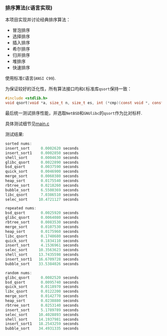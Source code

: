 ### 排序算法(`C`语言实现)

本项目实现并讨论经典排序算法：

- 冒泡排序
- 选择排序
- 插入排序
- 希尔排序
- 归并排序
- 堆排序
- 快速排序

使用标准`C`语言(`ANSI C99`).

为保证较好的泛化性，所有算法接口均和`C`标准库`qsort`保持一致：
```c
#include <stdlib.h>
void qsort(void *a, size_t n, size_t es, int (*cmp)(const void *, const void *));
```


最后统一测试排序性能，并选取`NetBSD`和`GNUlibc`的`qsort`作为比对标杆.

具体测试细节见[main.c](main.c)


测试结果:

```c
sorted nums:
insert_sort     0.0002620 seconds
insert_sort1    0.0002850 seconds
shell_sort      0.0004630 seconds
glibc_qsort     0.0022890 seconds
bsd_qsort       0.0037590 seconds
quick_sort      0.0046900 seconds
merge_sort      0.0060380 seconds
heap_sort       0.0175540 seconds
rbtree_sort     0.0218260 seconds
bubble_sort     6.5500369 seconds
libc_qsort      7.0386510 seconds
selec_sort     10.4721127 seconds

repeated nums:
bsd_qsort       0.0025920 seconds
glibc_qsort     0.0064080 seconds
rbtree_sort     0.0083530 seconds
merge_sort      0.0107530 seconds
heap_sort       0.0175960 seconds
libc_qsort      0.1748680 seconds
quick_sort      0.1834110 seconds
insert_sort     4.1536961 seconds
selec_sort     10.3563623 seconds
shell_sort     13.7435598 seconds
insert_sort1   16.6709728 seconds
bubble_sort    33.5384026 seconds

random nums:
glibc_qsort     0.0082520 seconds
bsd_qsort       0.0095740 seconds
quick_sort      0.0118970 seconds
libc_qsort      0.0122200 seconds
merge_sort      0.0142770 seconds
heap_sort       0.0238880 seconds
rbtree_sort     0.0253140 seconds
insert_sort     5.1789789 seconds
selec_sort     10.4028893 seconds
shell_sort     14.1937981 seconds
insert_sort1   18.2543259 seconds
bubble_sort    34.4931335 seconds
```